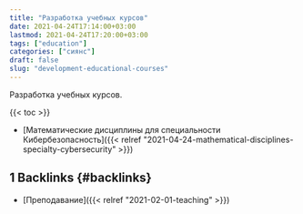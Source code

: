 ```yaml
---
title: "Разработка учебных курсов"
date: 2021-04-24T17:14:00+03:00
lastmod: 2021-04-24T17:20:00+03:00
tags: ["education"]
categories: ["сиянс"]
draft: false
slug: "development-educational-courses"
---
```


Разработка учебных курсов.

<!--more-->

{{< toc >}}

-   [Математические дисциплины для специальности Кибербезопасность]({{< relref "2021-04-24-mathematical-disciplines-specialty-cybersecurity" >}})


## <span class="section-num">1</span> Backlinks {#backlinks}

-   [Преподавание]({{< relref "2021-02-01-teaching" >}})
